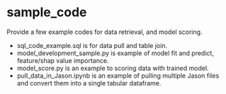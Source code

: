 # sample_code
Provide a few example codes for data retrieval, and model scoring. 
- sql_code_example.sql is for data pull and table join.
- model_development_sample.py is example of model fit and predict, feature/shap value importance.
- model_score.py is an example to scoring data with trained model.
- pull_data_in_Jason.ipynb is an example of pulling multiple Jason files and convert them into a single tabular dataframe.

